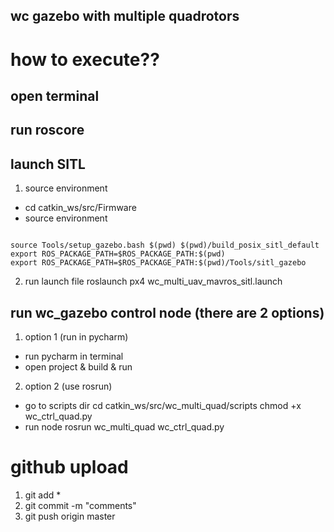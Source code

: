 ## wc gazebo with multiple quadrotors ##

# how to execute??
## open terminal

## run roscore

## launch SITL 
1. source environment
  - cd catkin_ws/src/Firmware
  - source environment
<pre><code>
source Tools/setup_gazebo.bash $(pwd) $(pwd)/build_posix_sitl_default
export ROS_PACKAGE_PATH=$ROS_PACKAGE_PATH:$(pwd)
export ROS_PACKAGE_PATH=$ROS_PACKAGE_PATH:$(pwd)/Tools/sitl_gazebo
</code></pre>
2. run launch file
roslaunch px4 wc_multi_uav_mavros_sitl.launch

## run wc_gazebo control node (there are 2 options)
1. option 1 (run in pycharm)
- run pycharm in terminal
- open project & build & run

2. option 2 (use rosrun)
- go to scripts dir
cd catkin_ws/src/wc_multi_quad/scripts
chmod +x wc_ctrl_quad.py
- run node
rosrun wc_multi_quad wc_ctrl_quad.py





# github upload
1. git add *
2. git commit -m "comments"
3. git push origin master

